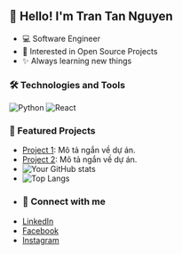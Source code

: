 ## 👋 Hello! I'm Tran Tan Nguyen
- 💻 Software Engineer
- 🚀 Interested in Open Source Projects
- ✨ Always learning new things
### 🛠️ Technologies and Tools
![Python](https://img.shields.io/badge/-Python-333333?style=flat&logo=python)
![React](https://img.shields.io/badge/-React-333333?style=flat&logo=react)
### 📂 Featured Projects
- [Project 1](https://github.com/TranTanNguyen/CTFd): Mô tả ngắn về dự án.
- [Project 2](https://github.com/TranTanNguyen/JavaDoAn): Mô tả ngắn về dự án.
- ![Your GitHub stats](https://github-readme-stats.vercel.app/api?username=TranTanNguyen&show_icons=true&theme=radical)
- ![Top Langs](https://github-readme-stats.vercel.app/api/top-langs/?username=TranTanNguyen&layout=compact&theme=radical)
- ### 🔗 Connect with me
- [LinkedIn](https://www.linkedin.com/in/tran-tan-nguyen-6381732a2/)
- [Facebook](https://www.facebook.com/tannguyen6tran62/)
- [Instagram](https://www.instagram.com/trtan_nguyen/)
